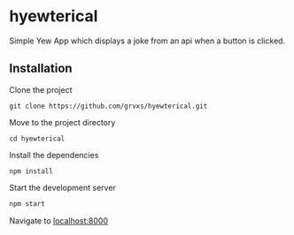 # hyewterical

Simple Yew App which displays a joke from an api when a button is clicked.

## Installation

Clone the project

```
git clone https://github.com/grvxs/hyewterical.git
```

Move to the project directory

```
cd hyewterical
```

Install the dependencies

```
npm install
```

Start the development server

```bash
npm start
```

Navigate to [localhost:8000](http://localhost:8000)
